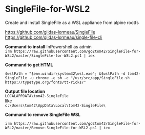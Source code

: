 # SingleFile-for-WSL2  
Create and install SingleFIle as a WSL appliance from alpine rootfs  

https://github.com/gildas-lormeau/SingleFile  
https://github.com/gildas-lormeau/single-file-cli

**Command to install** InPowershell as admin  
```irm https://raw.githubusercontent.com/go2tom42/SingleFile-for-WSL2/master/SingleFile-for-WSL2.ps1 | iex```  

**Command to get HTML**  

```$wslPath = "$env:windir\system32\wsl.exe"; &$wslPath -d tom42-SingleFile -u chrome -e sh -c "/usr/src/app/SingleFile.sh https://typetype.org/fonts/tt-ricks/"```  

**Output file location**  
```LOCALAPPDATA\tom42-SingleFile```  
like  
```c:\Users\tom42\AppData\Local\tom42-SingleFile\```


**Command to remove SingleFile WSL**  

```irm https://raw.githubusercontent.com/go2tom42/SingleFile-for-WSL2/master/Remove-SingleFile-for-WSL2.ps1 | iex```
